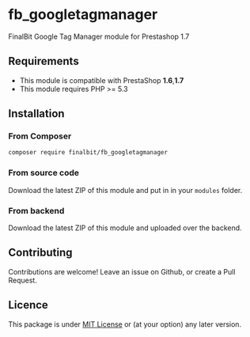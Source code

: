 # fb_googletagmanager
FinalBit Google Tag Manager module for Prestashop 1.7

## Requirements

* This module is compatible with PrestaShop **1.6**,**1.7**
* This module requires PHP >= 5.3

## Installation

### From Composer
```sh
composer require finalbit/fb_googletagmanager
```

### From source code

Download the latest ZIP of this module and put in in your `modules` folder.

### From backend

Download the latest ZIP of this module and uploaded over the backend.

## Contributing

Contributions are welcome!
Leave an issue on Github, or create a Pull Request.


## Licence

This package is under [MIT License](https://opensource.org/licenses/MIT) or (at your option) any later version.